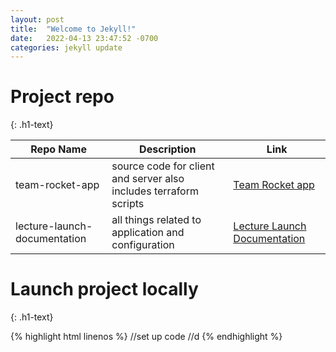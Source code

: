 ```yaml
---
layout: post
title:  "Welcome to Jekyll!"
date:   2022-04-13 23:47:52 -0700
categories: jekyll update
---
```


<h1>Project repo</h1>
{: .h1-text}

|Repo Name|Description|Link|
|-------------|-------------|-------------|
|team-rocket-app|source code for client and server also includes terraform scripts|<a href="https://github.com/jcelestino-15/team-rocket-app">Team Rocket app</a>|
|lecture-launch-documentation|all things related to application and configuration|<a href="https://github.com/chloeheejaelee/lecture-launch-blog">Lecture Launch Documentation</a>|

<h1>Launch project locally</h1>
{: .h1-text}

{% highlight html linenos %}
//set up code
//d
{% endhighlight %}
